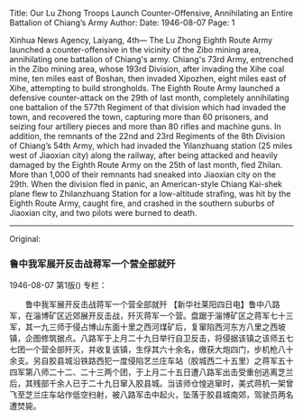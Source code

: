 Title: Our Lu Zhong Troops Launch Counter-Offensive, Annihilating an Entire Battalion of Chiang’s Army
Author: 
Date: 1946-08-07
Page: 1

Xinhua News Agency, Laiyang, 4th— The Lu Zhong Eighth Route Army launched a counter-offensive in the vicinity of the Zibo mining area, annihilating one battalion of Chiang's army. Chiang's 73rd Army, entrenched in the Zibo mining area, whose 193rd Division, after invading the Xihe coal mine, ten miles east of Boshan, then invaded Xipozhen, eight miles east of Xihe, attempting to build strongholds. The Eighth Route Army launched a defensive counter-attack on the 29th of last month, completely annihilating one battalion of the 577th Regiment of that division which had invaded the town, and recovered the town, capturing more than 60 prisoners, and seizing four artillery pieces and more than 80 rifles and machine guns. In addition, the remnants of the 22nd and 23rd Regiments of the 8th Division of Chiang’s 54th Army, which had invaded the Yilanzhuang station (25 miles west of Jiaoxian city) along the railway, after being attacked and heavily damaged by the Eighth Route Army on the 25th of last month, fled Zhilan. More than 1,000 of their remnants had sneaked into Jiaoxian city on the 29th. When the division fled in panic, an American-style Chiang Kai-shek plane flew to Zhilanzhuang Station for a low-altitude strafing, was hit by the Eighth Route Army, caught fire, and crashed in the southern suburbs of Jiaoxian city, and two pilots were burned to death.



<hr /> 

Original: 


### 鲁中我军展开反击战蒋军一个营全部就歼

1946-08-07
第1版()
专栏：

　　鲁中我军展开反击战蒋军一个营全部就歼
    【新华社莱阳四日电】鲁中八路军，在淄博矿区近郊展开反击战，歼灭蒋军一个营。盘踞于淄博矿区之蒋军七十三军，其一九三师于侵占博山东面十里之西河煤矿后，复窜陷西河东方八里之西坡镇，企图修筑据点。八路军于上月二十九日举行自卫反击，将侵据该镇之该师五七七团一个营全部歼灭，并收复该镇，生俘其六十余名，缴获大炮四门，步机枪八十余支。另自胶县城沿铁路西犯一度侵陷艺兰庄车站（胶城西二十五里）之蒋军五十四军第八师二十二、二十三两个团，于上月二十五日遭八路军出击受重创逃离芝兰后，其残部千余人已于二十九日窜入胶县城。当该师仓惶逃窜时，美式蒋机一架曾飞至芝兰庄车站作低空扫射，被八路军击中起火，坠落于胶县城南郊，驾驶员两名遭焚毙。

